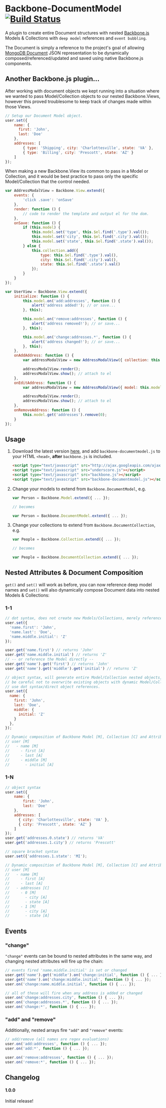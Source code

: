 # Backbone-DocumentModel [![Build Status](https://secure.travis-ci.org/icereval/backbone-documentmodel.png?branch=master)](http://travis-ci.org/icereval/backbone-documentmodel)

A plugin to create entire Document structures with nested [Backbone.js](http://documentcloud.github.com/backbone) Models & Collections with `deep model` references and `event bubbling`.

The Document is simply a reference to the project's goal of allowing [MongoDB Document](http://docs.mongodb.org/manual/core/document/) JSON representation to be dynamically composed/referenced/updated and saved using native Backbone.js components.

## Another Backbone.js plugin...

After working with document objects we kept running into a situation where we wanted to pass Model/Collection objects to our nested Backbone.Views, however this proved troublesome to keep track of changes made within those Views.

```javascript
// Setup our Document Model object.
user.set({
    name: {
      first: 'John',
      last: 'Doe'
    },
    addresses: [
        { type: 'Shipping', city: 'Charlottesville', state: 'VA' },
        { type: 'Billing', city: 'Prescott', state: 'AZ' }
    ]
});
```

When making a new Backbone.View its common to pass in a Model or Collection, and it would be best practice to pass only the specific Model/Collection that the control needed.

```javascript
var AddressModalView = Backbone.View.extend({
    events: {
        'click .save': 'onSave'
    },
    render: function () {
        // code to render the template and output el for the dom.
    },
    onSave: function () {
        if (this.model) {
            this.model.set('type', this.$el.find('.type').val());
            this.model.set('city', this.$el.find('.city').val());
            this.model.set('state', this.$el.find('.state').val());
        } else {
            this.collection.add({
                type: this.$el.find('.type').val(),
                city: this.$el.find('.city').val(),
                state: this.$el.find('.state').val()
            });
        }
    }
});

var UserView = Backbone.View.extend({
    initialize: function () {
        this.model.on('add:addresses', function () {
            alert('address added!'); // or save...
        }, this);

        this.model.on('remove:addresses', function () {
            alert('address removed!'); // or save...
        }, this);

        this.model.on('change:addresses.*', function () {
            alert('address changed!'); // or save...
        }, this);
    },
    onAddAddress: function () {
        var addressModalView = new AddressModalView({ collection: this.model.get('addresses') });

        addressModalView.render();
        addressModalView.show(); // attach to el
    },
    onEditAddress: function () {
        var addressModalView = new AddressModalView({ model: this.model.get('addresses').at(0) });

        addressModalView.render();
        addressModalView.show(); // attach to el
    },
    onRemoveAddress: function () {
        this.model.get('addresses').remove(0);
    }
});
```

## Usage

1. Download the latest version [here](https://github.com/icereval/backbone-documentmodel/tags), and add `backbone-documentmodel.js` to your HTML `<head>`, **after** `backbone.js` is included.

    ```html
    <script type="text/javascript" src="http://ajax.googleapis.com/ajax/libs/jquery/1.7.2/jquery.min.js"></script>
    <script type="text/javascript" src="underscore.js"></script>
    <script type="text/javascript" src="backbone.js"></script>
    <script type="text/javascript" src="backbone-documentmodel.js"></script>
    ```

2. Change your models to extend from `Backbone.DocumentModel`, e.g.

    ```javascript
    var Person = Backbone.Model.extend({ ... });
    
    // becomes
    
    var Person = Backbone.DocumentModel.extend({ ... });
    ```

3. Change your collections to extend from `Backbone.DocumentCollection`, e.g.

    ```javascript
    var People = Backbone.Collection.extend({ ... });
    
    // becomes
    
    var People = Backbone.DocumentCollection.extend({ ... });
    ```

## Nested Attributes & Document Composition

`get()` and `set()` will work as before, you can now reference deep model names and `set()` will also dynamically compose Document data into nested Models & Collections:

### 1-1

```javascript
// dot syntax, does not create new Models/Collections, merely references them.
user.set({
  'name.first': 'John',
  'name.last': 'Doe',
  'name.middle.initial': 'Z'
});

user.get('name.first') // returns 'John'
user.get('name.middle.initial') // returns 'Z'
// -- or reference the Model directly --
user.get('name').get('first') // returns 'John'
user.get('name').get('middle').get('initial') // returns 'Z'

// object syntax, will generate entire Model/Collection nested objects,
// be careful not to overwrite existing objects with dynamic Model/Collection generation,
// use dot syntax/direct object references.
user.set({
  name: {
    first: 'John',
    last: 'Doe',
    middle: {
      initial: 'Z'
    }
  },
});

// Dynamic composition of Backbone Model [M], Collection [C] and Attribute [A]
// user [M]
//   - name [M]
//     - first [A]
//     - last [A]
//     - middle [M]
//       - initial [A]
```

### 1-N

```javascript
// object syntax
user.set({
    name: {
        first: 'John',
        last: 'Doe'
    },
    addresses: [
      { city: 'Charlottesville', state: 'VA' },
      { city: 'Prescott', state: 'AZ' }
    ]
});
user.get('addresses.0.state') // returns 'VA'
user.get('addresses.1.city') // returns 'Prescott'

// square bracket syntax
user.set({'addresses.1.state': 'MI');

// Dynamic composition of Backbone Model [M], Collection [C] and Attribute [A]
// user [M]
//   - name [M]
//     - first [A]
//     - last [A]
//   - addresses [C]
//     - 0 [M]
//       - city [A]
//       - state [A]
//     - 1 [M]
//       - city [A]
//       - state [A]
```

## Events

### "change"

`"change"` events can be bound to nested attributes in the same way, and changing nested attributes will fire up the chain:

```javascript
// events fired 'name.middle.initial' is set or changed
user.get('name').get('middle').on('change:initial', function () { ... });
user.get('name').on('change:middle.initial', function () { ... });
user.on('change:name.middle.initial', function () { ... });

// all of these will fire when any address is added or changed
user.on('change:addresses.city', function () { ... });
user.on('change:addresses.*', function () { ... });
user.on('change:*', function () { ... });
```

### "add" and "remove"

Additionally, nested arrays fire `"add"` and `"remove"` events:

```javascript
// add/remove (all names are regex evaluations)
user.on('add:addresses', function () { ... });
user.on('add:*', function () { ... });

user.on('remove:addresses', function () { ... });
user.on('remove:*', function () { ... });
```

## Changelog

#### 1.0.0

Initial release!

